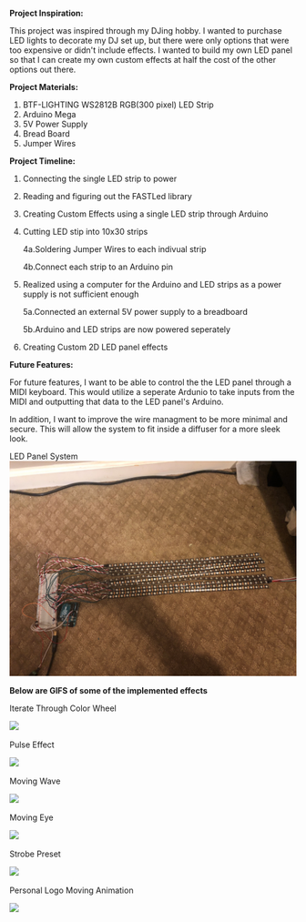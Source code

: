 <b>Project Inspiration:</b>

   This project was inspired through my DJing hobby. I wanted to purchase LED lights to decorate my DJ set up, but 
   there were only options that were too expensive or didn't include effects. I wanted to build my own LED panel 
   so that I can create my own custom effects at half the cost of the other options out there.

<b>Project Materials:</b>

  1. BTF-LIGHTING WS2812B RGB(300 pixel) LED Strip  
  2. Arduino Mega  
  3. 5V Power Supply
  4. Bread Board
  5. Jumper Wires
  
<b>Project Timeline:</b>

  1. Connecting the single LED strip to power
  2. Reading and figuring out the FASTLed library
  3. Creating Custom Effects using a single LED strip through Arduino
  4. Cutting LED stip into 10x30 strips
  
      4a.Soldering Jumper Wires to each indivual strip
    
      4b.Connect each strip to an Arduino pin
      
  5. Realized using a computer for the Arduino and LED strips as a power supply is not sufficient enough
  
      5a.Connected an external 5V power supply to a breadboard
    
      5b.Arduino and LED strips are now powered seperately
      
  6. Creating Custom 2D LED panel effects

<b>Future Features:</b>

For future features, I want to be able to control the the LED panel through a MIDI keyboard. This would utilize
a seperate Ardunio to take inputs from the MIDI and outputting that data to the LED panel's Arduino.

In addition, I want to improve the wire managment to be more minimal and secure. This will allow the system
to fit inside a diffuser for a more sleek look.

LED Panel System
![](demo/LEDSystem.jpg)


<b>Below are GIFS of some of the implemented effects</b>

Iterate Through Color Wheel

![](demo/ScrollColorWheel.gif)

Pulse Effect

![](demo/PulseEffect.gif)

Moving Wave

![](demo/MovingWave.gif)

Moving Eye

![](demo/MovingEye.gif)

Strobe Preset

![](demo/StrobePreset.gif)

Personal Logo Moving Animation

![](demo/MovingAnimation.gif)

